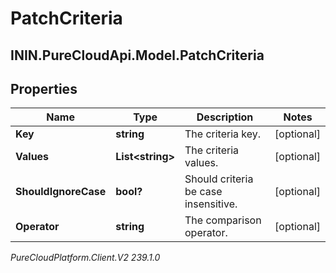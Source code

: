 # PatchCriteria

## ININ.PureCloudApi.Model.PatchCriteria

## Properties

|Name | Type | Description | Notes|
|------------ | ------------- | ------------- | -------------|
| **Key** | **string** | The criteria key. | [optional] |
| **Values** | **List&lt;string&gt;** | The criteria values. | [optional] |
| **ShouldIgnoreCase** | **bool?** | Should criteria be case insensitive. | [optional] |
| **Operator** | **string** | The comparison operator. | [optional] |



_PureCloudPlatform.Client.V2 239.1.0_
